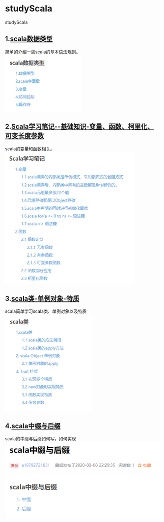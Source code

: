 # studyScala
studyScala
## 1.[scala数据类型](https://blog.csdn.net/a18792721831/article/details/103127691)
简单的介绍一些scala的基本语法规则。  
![alt scala数据类型](images/scala数据类型.png)
## 2.[Scala学习笔记--基础知识-变量、函数、柯里化、可变长度参数](https://blog.csdn.net/a18792721831/article/details/104009675)
scala的变量和函数相关。  
![alt Scala学习笔记--基础知识-变量、函数、柯里化、可变长度参数](images/Scala学习笔记--基础知识-变量、函数、柯里化、可变长度参数.png)
## 3.[scala类-单例对象-特质](https://blog.csdn.net/a18792721831/article/details/103243552)
scala简单学习scala类、单例对象以及特质  
![alt scala类-单例对象-特质](images/scala类-单例对象-特质.png)
## 4.[scala中缀与后缀](https://blog.csdn.net/a18792721831/article/details/104229259)
scala的中缀与后缀如何写，如何实现  
![alt scala中缀与后缀](images/scala中缀与后缀.png)